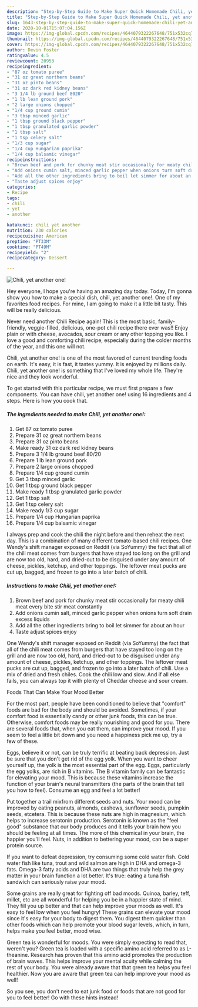 ```yaml
---
description: "Step-by-Step Guide to Make Super Quick Homemade Chili, yet another one!"
title: "Step-by-Step Guide to Make Super Quick Homemade Chili, yet another one!"
slug: 1643-step-by-step-guide-to-make-super-quick-homemade-chili-yet-another-one
date: 2020-10-01T15:07:04.156Z
image: https://img-global.cpcdn.com/recipes/4644079322267648/751x532cq70/chili-yet-another-one-recipe-main-photo.jpg
thumbnail: https://img-global.cpcdn.com/recipes/4644079322267648/751x532cq70/chili-yet-another-one-recipe-main-photo.jpg
cover: https://img-global.cpcdn.com/recipes/4644079322267648/751x532cq70/chili-yet-another-one-recipe-main-photo.jpg
author: Devin Foster
ratingvalue: 4.5
reviewcount: 20953
recipeingredient:
- "87 oz tomato puree"
- "31 oz great northern beans"
- "31 oz pinto beans"
- "31 oz dark red kidney beans"
- "3 1/4 lb ground beef 8020"
- "1 lb lean ground pork"
- "2 large onions chopped"
- "1/4 cup ground cumin"
- "3 tbsp minced garlic"
- "1 tbsp ground black pepper"
- "1 tbsp granulated garlic powder"
- "1 tbsp salt"
- "1 tsp celery salt"
- "1/3 cup sugar"
- "1/4 cup Hungarian paprika"
- "1/4 cup balsamic vinegar"
recipeinstructions:
- "Brown beef and pork for chunky meat stir occasionally for meaty chili meat every bite stir meat constantly"
- "Add onions cumin salt, minced garlic pepper when onions turn soft drain excess liquids"
- "Add all the other ingredients bring to boil let simmer for about an hour"
- "Taste adjust spices enjoy"
categories:
- Recipe
tags:
- chili
- yet
- another

katakunci: chili yet another 
nutrition: 230 calories
recipecuisine: American
preptime: "PT33M"
cooktime: "PT49M"
recipeyield: "2"
recipecategory: Dessert

---
```



![Chili, yet another one!](https://img-global.cpcdn.com/recipes/4644079322267648/751x532cq70/chili-yet-another-one-recipe-main-photo.jpg)

Hey everyone, I hope you're having an amazing day today. Today, I'm gonna show you how to make a special dish, chili, yet another one!. One of my favorites food recipes. For mine, I am going to make it a little bit tasty. This will be really delicious.

Never need another Chili Recipe again! This is the most basic, family-friendly, veggie-filled, delicious, one-pot chili recipe there ever was!! Enjoy plain or with cheese, avocados, sour cream or any other topping you like. I love a good and comforting chili recipe, especially during the colder months of the year, and this one will not.

Chili, yet another one! is one of the most favored of current trending foods on earth. It's easy, it is fast, it tastes yummy. It is enjoyed by millions daily. Chili, yet another one! is something that I've loved my whole life. They're nice and they look wonderful.


To get started with this particular recipe, we must first prepare a few components. You can have chili, yet another one! using 16 ingredients and 4 steps. Here is how you cook that.

<!--inarticleads1-->

##### The ingredients needed to make Chili, yet another one!:

1. Get 87 oz tomato puree
1. Prepare 31 oz great northern beans
1. Prepare 31 oz pinto beans
1. Make ready 31 oz dark red kidney beans
1. Prepare 3 1/4 lb ground beef 80/20
1. Prepare 1 lb lean ground pork
1. Prepare 2 large onions chopped
1. Prepare 1/4 cup ground cumin
1. Get 3 tbsp minced garlic
1. Get 1 tbsp ground black pepper
1. Make ready 1 tbsp granulated garlic powder
1. Get 1 tbsp salt
1. Get 1 tsp celery salt
1. Make ready 1/3 cup sugar
1. Prepare 1/4 cup Hungarian paprika
1. Prepare 1/4 cup balsamic vinegar


I always prep and cook the chili the night before and then reheat the next day. This is a combination of many different tomato-based chili recipes. One Wendy&#39;s shift manager exposed on Reddit (via SoYummy) the fact that all of the chili meat comes from burgers that have stayed too long on the grill and are now too old, hard, and dried-out to be disguised under any amount of cheese, pickles, ketchup, and other toppings. The leftover meat pucks are cut up, bagged, and frozen to go into a later batch of chili. 

<!--inarticleads2-->

##### Instructions to make Chili, yet another one!:

1. Brown beef and pork for chunky meat stir occasionally for meaty chili meat every bite stir meat constantly
1. Add onions cumin salt, minced garlic pepper when onions turn soft drain excess liquids
1. Add all the other ingredients bring to boil let simmer for about an hour
1. Taste adjust spices enjoy


One Wendy&#39;s shift manager exposed on Reddit (via SoYummy) the fact that all of the chili meat comes from burgers that have stayed too long on the grill and are now too old, hard, and dried-out to be disguised under any amount of cheese, pickles, ketchup, and other toppings. The leftover meat pucks are cut up, bagged, and frozen to go into a later batch of chili. Use a mix of dried and fresh chiles. Cook the chili low and slow. And if all else fails, you can always top it with plenty of Cheddar cheese and sour cream. 

Foods That Can Make Your Mood Better


For the most part, people have been conditioned to believe that "comfort" foods are bad for the body and should be avoided. Sometimes, if your comfort food is essentially candy or other junk foods, this can be true. Otherwise, comfort foods may be really nourishing and good for you. There are several foods that, when you eat them, can improve your mood. If you seem to feel a little bit down and you need a happiness pick me up, try a few of these.

Eggs, believe it or not, can be truly terrific at beating back depression. Just be sure that you don't get rid of the egg yolk. When you want to cheer yourself up, the yolk is the most essential part of the egg. Eggs, particularly the egg yolks, are rich in B vitamins. The B vitamin family can be fantastic for elevating your mood. This is because these vitamins increase the function of your brain's neural transmitters (the parts of the brain that tell you how to feel). Consume an egg and feel a lot better!

Put together a trail mixfrom different seeds and nuts. Your mood can be improved by eating peanuts, almonds, cashews, sunflower seeds, pumpkin seeds, etcetera. This is because these nuts are high in magnesium, which helps to increase serotonin production. Serotonin is known as the "feel good" substance that our body produces and it tells your brain how you should be feeling at all times. The more of this chemical in your brain, the happier you'll feel. Nuts, in addition to bettering your mood, can be a super protein source.

If you want to defeat depression, try consuming some cold water fish. Cold water fish like tuna, trout and wild salmon are high in DHA and omega-3 fats. Omega-3 fatty acids and DHA are two things that truly help the grey matter in your brain function a lot better. It's true: eating a tuna fish sandwich can seriously raise your mood. 

Some grains are really great for fighting off bad moods. Quinoa, barley, teff, millet, etc are all wonderful for helping you be in a happier state of mind. They fill you up better and that can help improve your moods as well. It's easy to feel low when you feel hungry! These grains can elevate your mood since it's easy for your body to digest them. You digest them quicker than other foods which can help promote your blood sugar levels, which, in turn, helps make you feel better, mood wise.

Green tea is wonderful for moods. You were simply expecting to read that, weren't you? Green tea is loaded with a specific amino acid referred to as L-theanine. Research has proven that this amino acid promotes the production of brain waves. This helps improve your mental acuity while calming the rest of your body. You were already aware that that green tea helps you feel healthier. Now you are aware that green tea can help improve your mood as well!

So you see, you don't need to eat junk food or foods that are not good for you to feel better! Go  with  these hints  instead!

